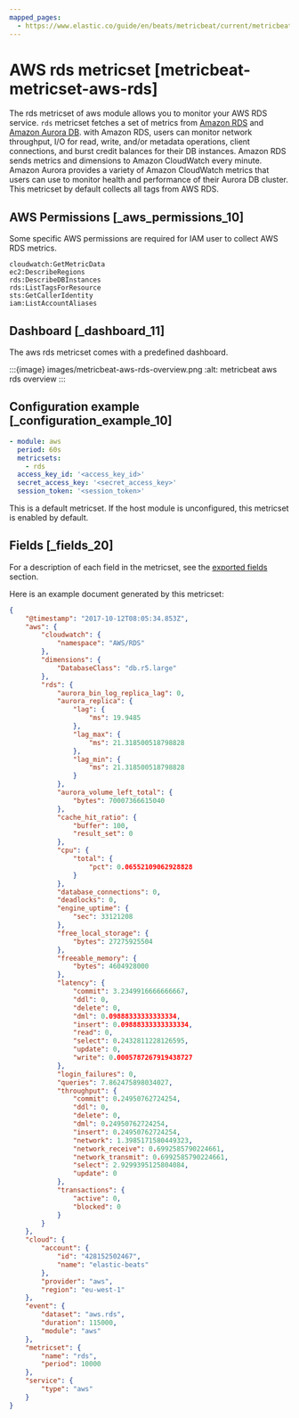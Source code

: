 ```yaml
---
mapped_pages:
  - https://www.elastic.co/guide/en/beats/metricbeat/current/metricbeat-metricset-aws-rds.html
---
```


# AWS rds metricset [metricbeat-metricset-aws-rds]

The rds metricset of aws module allows you to monitor your AWS RDS service. `rds` metricset fetches a set of metrics from [Amazon RDS](https://docs.aws.amazon.com/AmazonRDS/latest/UserGuide/MonitoringOverview.html) and [Amazon Aurora DB](https://docs.aws.amazon.com/AmazonRDS/latest/AuroraUserGuide/Aurora.Monitoring.html). with Amazon RDS, users can monitor network throughput, I/O for read, write, and/or metadata operations, client connections, and burst credit balances for their DB instances. Amazon RDS sends metrics and dimensions to Amazon CloudWatch every minute. Amazon Aurora provides a variety of Amazon CloudWatch metrics that users can use to monitor health and performance of their Aurora DB cluster. This metricset by default collects all tags from AWS RDS.


## AWS Permissions [_aws_permissions_10]

Some specific AWS permissions are required for IAM user to collect AWS RDS metrics.

```
cloudwatch:GetMetricData
ec2:DescribeRegions
rds:DescribeDBInstances
rds:ListTagsForResource
sts:GetCallerIdentity
iam:ListAccountAliases
```


## Dashboard [_dashboard_11]

The aws rds metricset comes with a predefined dashboard.

:::{image} images/metricbeat-aws-rds-overview.png
:alt: metricbeat aws rds overview
:::


## Configuration example [_configuration_example_10]

```yaml
- module: aws
  period: 60s
  metricsets:
    - rds
  access_key_id: '<access_key_id>'
  secret_access_key: '<secret_access_key>'
  session_token: '<session_token>'
```

This is a default metricset. If the host module is unconfigured, this metricset is enabled by default.

## Fields [_fields_20]

For a description of each field in the metricset, see the [exported fields](/reference/metricbeat/exported-fields-aws.md) section.

Here is an example document generated by this metricset:

```json
{
    "@timestamp": "2017-10-12T08:05:34.853Z",
    "aws": {
        "cloudwatch": {
            "namespace": "AWS/RDS"
        },
        "dimensions": {
            "DatabaseClass": "db.r5.large"
        },
        "rds": {
            "aurora_bin_log_replica_lag": 0,
            "aurora_replica": {
                "lag": {
                    "ms": 19.9485
                },
                "lag_max": {
                    "ms": 21.318500518798828
                },
                "lag_min": {
                    "ms": 21.318500518798828
                }
            },
            "aurora_volume_left_total": {
                "bytes": 70007366615040
            },
            "cache_hit_ratio": {
                "buffer": 100,
                "result_set": 0
            },
            "cpu": {
                "total": {
                    "pct": 0.06552109062928828
                }
            },
            "database_connections": 0,
            "deadlocks": 0,
            "engine_uptime": {
                "sec": 33121208
            },
            "free_local_storage": {
                "bytes": 27275925504
            },
            "freeable_memory": {
                "bytes": 4604928000
            },
            "latency": {
                "commit": 3.2349916666666667,
                "ddl": 0,
                "delete": 0,
                "dml": 0.09888333333333334,
                "insert": 0.09888333333333334,
                "read": 0,
                "select": 0.2432811228126595,
                "update": 0,
                "write": 0.0005787267919438727
            },
            "login_failures": 0,
            "queries": 7.862475898034027,
            "throughput": {
                "commit": 0.24950762724254,
                "ddl": 0,
                "delete": 0,
                "dml": 0.24950762724254,
                "insert": 0.24950762724254,
                "network": 1.3985171580449323,
                "network_receive": 0.6992585790224661,
                "network_transmit": 0.6992585790224661,
                "select": 2.9299395125804084,
                "update": 0
            },
            "transactions": {
                "active": 0,
                "blocked": 0
            }
        }
    },
    "cloud": {
        "account": {
            "id": "428152502467",
            "name": "elastic-beats"
        },
        "provider": "aws",
        "region": "eu-west-1"
    },
    "event": {
        "dataset": "aws.rds",
        "duration": 115000,
        "module": "aws"
    },
    "metricset": {
        "name": "rds",
        "period": 10000
    },
    "service": {
        "type": "aws"
    }
}
```


